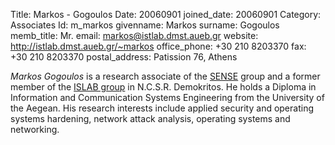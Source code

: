 Title: Markos - Gogoulos
Date: 20060901
joined_date: 20060901
Category: Associates
Id: m_markos
givenname: Markos
surname: Gogoulos
memb_title: Mr.
email: markos@istlab.dmst.aueb.gr
website: http://istlab.dmst.aueb.gr/~markos
office_phone: +30 210 8203370
fax: +30 210 8203370
postal_address: Patission 76, Athens

_Markos Gogoulos_ is a research associate of the [SENSE](../groups/g_sense-details.html) group and a former member of the [ISLAB group](http://www.islab.demokritos.gr) in N.C.S.R. Demokritos. He holds a Diploma in Information and Communication Systems Engineering from the University of the Aegean. His research interests include applied security and operating systems hardening, network attack analysis, operating systems and networking.
